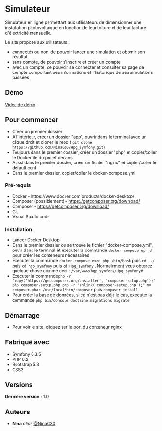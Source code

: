 # Simulateur

Simulateur en ligne permettant aux utilisateurs de dimensionner une installation photovoltaïque en fonction de leur toiture et de leur facture d'électricité mensuelle.

Le site propose aux utilisateurs :

- connectés ou non, de pouvoir lancer une simulation et obtenir son résultat
- sans compte, de pouvoir s'inscrire et créer un compte
- avec un compte, de pouvoir se connecter et consulter sa page de compte comportant ses informations et l'historique de ses simulations passées

## Démo

[Video de démo](https://vimeo.com/872310611?share=copy#t=0)

## Pour commencer

- Créer un premier dossier
- A l'intérieur, créer un dossier "app", ouvrir dans le terminal avec un clique droit et cloner le repo ( ``git clone https://github.com/NinaG30/Hpg_symfony.git``)
- Toujours dans le premier dossier, créer un dossier "php" et copier/coller le Dockerfile du projet dedans
- Aussi dans le premier dossier, créer un fichier "nginx" et copier/coller le default.conf
- Dans le premier dossier, copier/coller le docker-compose.yml

### Pré-requis

* Docker - https://www.docker.com/products/docker-desktop/
* Composer (possiblement) - https://getcomposer.org/download/
* Composer - https://getcomposer.org/download/
* Git
* Visual Studio code

### Installation

* Lancer Docker Desktop
* Dans le premier dossier ou se trouve le fichier "docker-compose.yml", ouvir dans le terminal et executer la commande ``docker compose up -d``  pour créer les conteneurs nécessaires
* Executer la commande ``docker-compose exec php /bin/bash`` puis ``cd ../`` puis ``cd hgp_symfony`` puis ``cd Hpg_symfony`` . Normalement vous obtenez quelque chose comme ceci : ``/var/www/hgp_symfony/Hpg_symfony#``
* Executer la commande``php -r "copy('https://getcomposer.org/installer', 'composer-setup.php');"
php composer-setup.php
php -r "unlink('composer-setup.php');"
mv composer.phar /usr/local/bin/composer`` puis ``composer install``
* Pour créer la base de données, si ce n'est pas déjà le cas, executer la commande ``php bin/console doctrine:migrations:migrate``

## Démarrage

* Pour voir le site, cliquez sur le port du conteneur nginx

## Fabriqué avec

* Symfony 6.3.5
* PHP 8.2
* Bootstrap 5.3
* CSS3

## Versions

**Dernière version :** 1.0

## Auteurs

* **Nina** _alias_ [@NinaG30](https://github.com/NinaG30)

